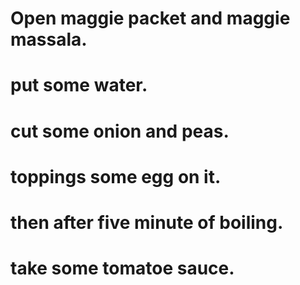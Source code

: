 # Open maggie packet and maggie massala.
# put some water.
# cut some onion and peas.
# toppings some egg on it. 
# then after five minute of boiling.
# take some tomatoe sauce.